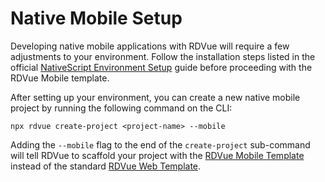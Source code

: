 # Native Mobile Setup

Developing native mobile applications with RDVue will require a few adjustments to your environment. Follow the installation steps listed in the official [NativeScript Environment Setup](https://docs.nativescript.org/environment-setup.html) guide before proceeding with the RDVue Mobile template.

After setting up your environment, you can create a new native mobile project by running the following command on the CLI:

```shell
npx rdvue create-project <project-name> --mobile
```

Adding the `--mobile` flag to the end of the `create-project` sub-command will tell RDVue to scaffold your project with the [RDVue Mobile Template](https://github.com/realdecoy/rdvue-mobile-template) instead of the standard [RDVue Web Template](https://github.com/realdecoy/rdvue-template).